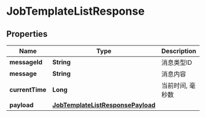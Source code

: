 
# JobTemplateListResponse

## Properties
Name | Type | Description | Notes
------------ | ------------- | ------------- | -------------
**messageId** | **String** | 消息类型ID |  [optional]
**message** | **String** | 消息内容 |  [optional]
**currentTime** | **Long** | 当前时间, 毫秒数 |  [optional]
**payload** | [**JobTemplateListResponsePayload**](JobTemplateListResponsePayload.md) |  |  [optional]



